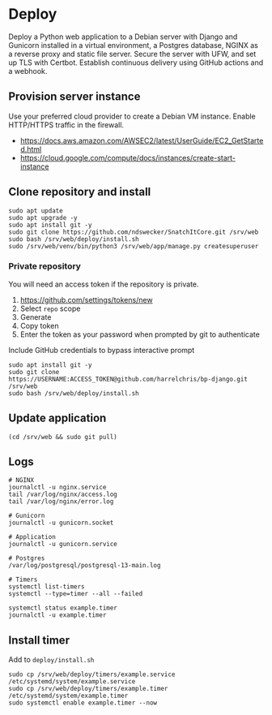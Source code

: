 # Deploy

Deploy a Python web application to a Debian server with Django and Gunicorn installed in a virtual environment, a Postgres database, NGINX as a reverse proxy and static file server. Secure the server with UFW, and set up TLS with Certbot. Establish continuous delivery using GitHub actions and a webhook.

## Provision server instance

Use your preferred cloud provider to create a Debian VM instance. Enable HTTP/HTTPS traffic in the firewall.

- https://docs.aws.amazon.com/AWSEC2/latest/UserGuide/EC2_GetStarted.html
- https://cloud.google.com/compute/docs/instances/create-start-instance

## Clone repository and install

```shell
sudo apt update
sudo apt upgrade -y
sudo apt install git -y
sudo git clone https://github.com/ndswecker/SnatchItCore.git /srv/web
sudo bash /srv/web/deploy/install.sh
sudo /srv/web/venv/bin/python3 /srv/web/app/manage.py createsuperuser
```

### Private repository

You will need an access token if the repository is private.

1. https://github.com/settings/tokens/new
1. Select `repo` scope
1. Generate
1. Copy token
1. Enter the token as your password when prompted by git to authenticate

Include GitHub credentials to bypass interactive prompt

```shell
sudo apt install git -y
sudo git clone https://USERNAME:ACCESS_TOKEN@github.com/harrelchris/bp-django.git /srv/web
sudo bash /srv/web/deploy/install.sh
```

## Update application

```shell
(cd /srv/web && sudo git pull)
```

## Logs

```shell
# NGINX
journalctl -u nginx.service
tail /var/log/nginx/access.log
tail /var/log/nginx/error.log

# Gunicorn
journalctl -u gunicorn.socket

# Application
journalctl -u gunicorn.service

# Postgres
/var/log/postgresql/postgresql-13-main.log

# Timers
systemctl list-timers
systemctl --type=timer --all --failed

systemctl status example.timer
journalctl -u example.timer
```

## Install timer

Add to `deploy/install.sh`

```shell
sudo cp /srv/web/deploy/timers/example.service /etc/systemd/system/example.service
sudo cp /srv/web/deploy/timers/example.timer /etc/systemd/system/example.timer
sudo systemctl enable example.timer --now
```
